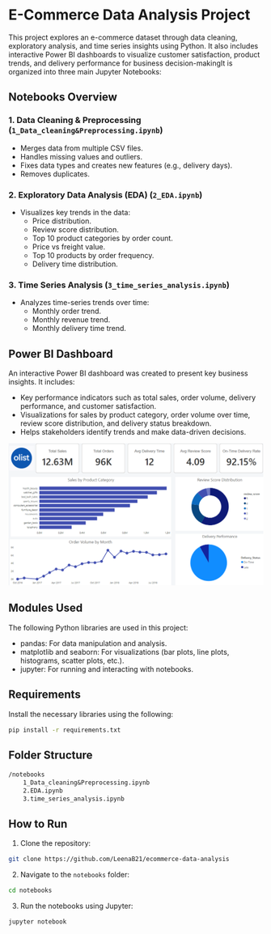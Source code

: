 # E-Commerce Data Analysis Project

This project explores an e-commerce dataset through data cleaning, exploratory analysis, and time series insights using Python. It also includes interactive Power BI dashboards to visualize customer satisfaction, product trends, and delivery performance for business decision-makingIt is organized into three main Jupyter Notebooks:

## Notebooks Overview

### 1. Data Cleaning & Preprocessing (`1_Data_cleaning&Preprocessing.ipynb`)
- Merges data from multiple CSV files.
- Handles missing values and outliers.
- Fixes data types and creates new features (e.g., delivery days).
- Removes duplicates.

### 2. Exploratory Data Analysis (EDA) (`2_EDA.ipynb`)
- Visualizes key trends in the data:
  - Price distribution.
  - Review score distribution.
  - Top 10 product categories by order count.
  - Price vs freight value.
  - Top 10 products by order frequency.
  - Delivery time distribution.

### 3. Time Series Analysis (`3_time_series_analysis.ipynb`)
- Analyzes time-series trends over time:
  - Monthly order trend.
  - Monthly revenue trend.
  - Monthly delivery time trend.

## Power BI Dashboard

An interactive Power BI dashboard was created to present key business insights. It includes:

- Key performance indicators such as total sales, order volume, delivery performance, and customer satisfaction.
- Visualizations for sales by product category, order volume over time, review score distribution, and delivery status breakdown.
- Helps stakeholders identify trends and make data-driven decisions.

![Power BI Dashboard](Images/dashboard_screenshot.png)

## Modules Used

The following Python libraries are used in this project:

- pandas: For data manipulation and analysis.
- matplotlib and seaborn: For visualizations (bar plots, line plots, histograms, scatter plots, etc.).
- jupyter: For running and interacting with notebooks.

## Requirements

Install the necessary libraries using the following:

```bash
pip install -r requirements.txt
```

## Folder Structure

```
/notebooks
    1_Data_cleaning&Preprocessing.ipynb
    2.EDA.ipynb
    3.time_series_analysis.ipynb
```

## How to Run

1. Clone the repository:

```bash
git clone https://github.com/LeenaB21/ecommerce-data-analysis
```

2. Navigate to the `notebooks` folder:

```bash
cd notebooks
```

3. Run the notebooks using Jupyter:

```bash
jupyter notebook
```
